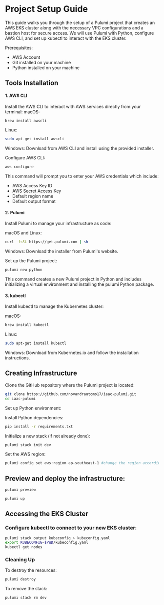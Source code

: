 # Project Setup Guide

This guide walks you through the setup of a Pulumi project that creates an AWS EKS cluster along with the necessary VPC configurations and a bastion host for secure access. We will use Pulumi with Python, configure AWS CLI, and set up kubectl to interact with the EKS cluster.

Prerequisites:
- AWS Account
- Git installed on your machine
- Python installed on your machine


## Tools Installation
#### 1. AWS CLI
Install the AWS CLI to interact with AWS services directly from your terminal:
macOS:
```bash
brew install awscli
```

Linux:
```bash
sudo apt-get install awscli
```

Windows: Download from AWS CLI and install using the provided installer.

Configure AWS CLI:
```bash
aws configure
```

This command will prompt you to enter your AWS credentials which include:
- AWS Access Key ID
- AWS Secret Access Key
- Default region name
- Default output format


#### 2. Pulumi
Install Pulumi to manage your infrastructure as code:

macOS and Linux:
```bash
curl -fsSL https://get.pulumi.com | sh
```

Windows: Download the installer from Pulumi's website.

Set up the Pulumi project:
```bash
pulumi new python
```
This command creates a new Pulumi project in Python and includes initializing a virtual environment and installing the pulumi Python package.

#### 3. kubectl
Install kubectl to manage the Kubernetes cluster:

macOS:
```bash
brew install kubectl 
```

Linux:
```bash
sudo apt-get install kubectl
```

Windows: Download from Kubernetes.io and follow the installation instructions.

## Creating Infrastructure
Clone the GitHub repository where the Pulumi project is located:
```bash
git clone https://github.com/novandrautomo17/iaac-pulumi.git
cd iaac-pulumi
```

Set up Python environment:

Install Python dependencies:
```bash
pip install -r requirements.txt
```

Initialize a new stack (if not already done):
```bash
pulumi stack init dev
```

Set the AWS region:
```bash
pulumi config set aws:region ap-southeast-1 #change the region accordingly
```

## Preview and deploy the infrastructure:

```bash
pulumi preview
```

```bash
pulumi up
```

## Accessing the EKS Cluster
### Configure kubectl to connect to your new EKS cluster:

```bash
pulumi stack output kubeconfig > kubeconfig.yaml
export KUBECONFIG=$PWD/kubeconfig.yaml
kubectl get nodes
```

### Cleaning Up
To destroy the resources:
```bash
pulumi destroy
```

To remove the stack:
```bash
pulumi stack rm dev
```
